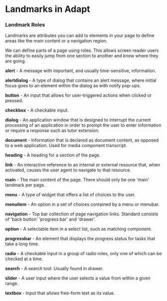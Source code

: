 # Landmarks in Adapt

### Landmark Roles

Landmarks are attributes you can add to elements in your page to define areas like the main content or a navigation region.

We can define parts of a page using roles. This allows screen reader users the ability to easily jump from one section to another and know where they are going.
 

**alert** - A message with important, and usually time-sensitive, information.

**alertdialog** - A type of dialog that contains an alert message, where initial focus goes to an element within the dialog as with notify pop-ups. 

**button** - An input that allows for user-triggered actions when clicked or pressed.

**checkbox** - A checkable input.

**dialog** - An application window that is designed to interrupt the current processing of an application in order to prompt the user to enter information or require a response such as tutor extension.

**document** - Information that is declared as document content, as opposed to a web application. Used for media component transcript.

**heading** - A heading for a section of the page.

**link** - An interactive reference to an internal or external resource that, when activated, causes the user agent to navigate to that resource.

**main** - The main content of the page. There should only be one 'main' landmark per page.

**menu** - A type of widget that offers a list of choices to the user.

**menuitem** - An option in a set of choices contained by a menu or menubar.

**navigation** - Top bar collection of page navigation links. Standard consists of 'back button' 'progress bar' and 'drawer'.

**option** - A selectable item in a select list, such as matching component.

**progressbar** - An element that displays the progress status for tasks that take a long time.

**radio** - A checkable input in a group of radio roles, only one of which can be checked at a time.

**search** - A search tool. Usually found in drawer.

**slider** - A user input where the user selects a value from within a given range.

**textbox** - Input that allows free-form text as its value.








 
